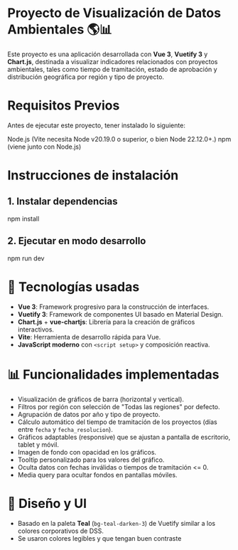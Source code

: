 # Proyecto de Visualización de Datos Ambientales 🌎📊

Este proyecto es una aplicación desarrollada con **Vue 3**, **Vuetify 3** y **Chart.js**, destinada a visualizar indicadores relacionados con proyectos ambientales, tales como tiempo de tramitación, estado de aprobación y distribución geográfica por región y tipo de proyecto.

# Requisitos Previos
Antes de ejecutar este proyecto, tener instalado lo siguiente:

Node.js (Vite necesita Node v20.19.0 o superior, o bien Node 22.12.0+.)
npm (viene junto con Node.js)

# Instrucciones de instalación

## 1. Instalar dependencias
npm install

## 2. Ejecutar en modo desarrollo
npm run dev

# 🧩 Tecnologías usadas

- **Vue 3**: Framework progresivo para la construcción de interfaces.
- **Vuetify 3**: Framework de componentes UI basado en Material Design.
- **Chart.js** + **vue-chartjs**: Librería para la creación de gráficos interactivos.
- **Vite**: Herramienta de desarrollo rápida para Vue. 
- **JavaScript moderno** con `<script setup>` y composición reactiva.

# 📊 Funcionalidades implementadas

- Visualización de gráficos de barra (horizontal y vertical).
- Filtros por región con selección de "Todas las regiones" por defecto.
- Agrupación de datos por año y tipo de proyecto.
- Cálculo automático del tiempo de tramitación de los proyectos (días entre `fecha` y `fecha_resolucion`).
- Gráficos adaptables (responsive) que se ajustan a pantalla de escritorio, tablet y móvil.
- Imagen de fondo con opacidad en los gráficos.
- Tooltip personalizado para los valores del gráfico.
- Oculta datos con fechas inválidas o tiempos de tramitación <= 0.
- Media query para ocultar fondos en pantallas móviles.

# 🎨 Diseño y UI

- Basado en la paleta **Teal** (`bg-teal-darken-3`) de Vuetify similar a los colores corporativos de DSS.
- Se usaron colores legibles y que tengan buen contraste

